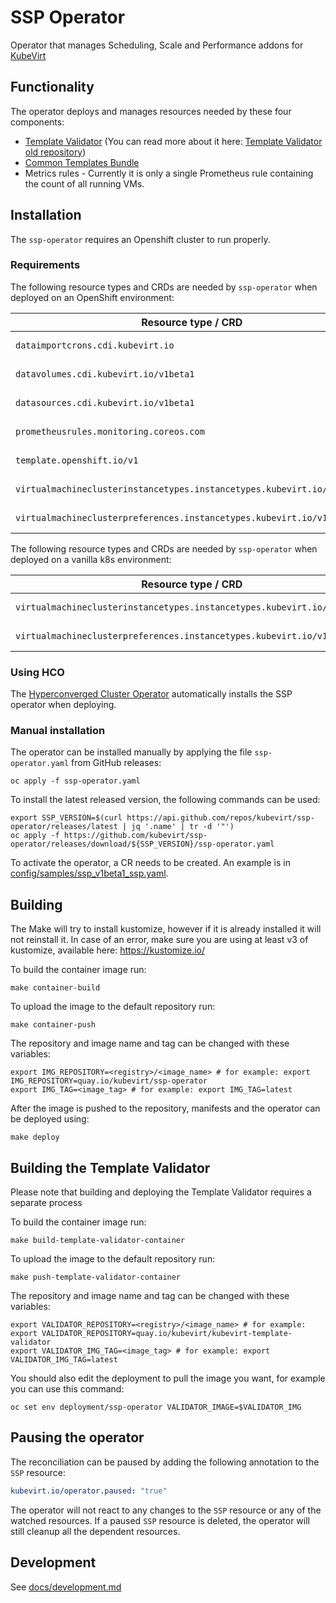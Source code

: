 # SSP Operator
Operator that manages Scheduling, Scale and Performance addons for [KubeVirt](https://kubevirt.io)

## Functionality

The operator deploys and manages resources needed by these four components:

- [Template Validator](https://github.com/kubevirt/ssp-operator/tree/master/internal/template-validator) (You can read more about it here: [Template Validator old repository](https://github.com/kubevirt/kubevirt-template-validator))
- [Common Templates Bundle](https://github.com/kubevirt/common-templates)
- Metrics rules - Currently it is only a single Prometheus rule containing the count of all running VMs.

## Installation

The `ssp-operator` requires an Openshift cluster to run properly.

### Requirements

The following resource types and CRDs are needed by `ssp-operator` when deployed on an OpenShift environment:

| Resource type / CRD                                                     | Needed by                                                                 |
| ------------------------------------------------------------------------| --------------------------------------------------------------------------|
| `dataimportcrons.cdi.kubevirt.io`                                       | `data-sources` operand (Kind `DataImportCron`)                            |
| `datavolumes.cdi.kubevirt.io/v1beta1`                                   | `data-sources` operand (Kind `DataVolume` and `DataVolumeSource`)         |
| `datasources.cdi.kubevirt.io/v1beta1`                                   | `data-sources` operand (Kind `DataSource`)                                |
| `prometheusrules.monitoring.coreos.com`                                 | `metrics` operand (Kind `PrometheusRule`)                                 |
| `template.openshift.io/v1`                                              | `common-templates` operand (Kind `Template`)                              |
| `virtualmachineclusterinstancetypes.instancetypes.kubevirt.io/v1alpha2` | `common-instancetypes` operand (Kind `VirtualMachineClusterInstancetype`) |
| `virtualmachineclusterpreferences.instancetypes.kubevirt.io/v1alpha2`   | `common-instancetypes` operand (Kind `VirtualMachineClusterPreference`)   |

The following resource types and CRDs are needed by `ssp-operator` when deployed on a vanilla k8s environment:

| Resource type / CRD                                                     | Needed by                                                                 |
| ------------------------------------------------------------------------| --------------------------------------------------------------------------|
| `virtualmachineclusterinstancetypes.instancetypes.kubevirt.io/v1alpha2` | `common-instancetypes` operand (Kind `VirtualMachineClusterInstancetype`) |
| `virtualmachineclusterpreferences.instancetypes.kubevirt.io/v1alpha2`   | `common-instancetypes` operand (Kind `VirtualMachineClusterPreference`)   |

### Using HCO

The [Hyperconverged Cluster Operator](https://github.com/kubevirt/hyperconverged-cluster-operator) automatically installs the SSP operator when deploying.

### Manual installation

The operator can be installed manually by applying the file `ssp-operator.yaml` from GitHub releases:
```shell
oc apply -f ssp-operator.yaml
```

To install the latest released version, the following commands can be used:
```shell
export SSP_VERSION=$(curl https://api.github.com/repos/kubevirt/ssp-operator/releases/latest | jq '.name' | tr -d '"')
oc apply -f https://github.com/kubevirt/ssp-operator/releases/download/${SSP_VERSION}/ssp-operator.yaml
```

To activate the operator, a CR needs to be created.
An example is in [config/samples/ssp_v1beta1_ssp.yaml](config/samples/ssp_v1beta1_ssp.yaml).

## Building

The Make will try to install kustomize, however if it is already installed it will not reinstall it.
In case of an error, make sure you are using at least v3 of kustomize, available here: https://kustomize.io/

To build the container image run:
```shell
make container-build
```

To upload the image to the default repository run:
```shell
make container-push
```

The repository and image name and tag can be changed
with these variables:
```shell
export IMG_REPOSITORY=<registry>/<image_name> # for example: export IMG_REPOSITORY=quay.io/kubevirt/ssp-operator
export IMG_TAG=<image_tag> # for example: export IMG_TAG=latest
```

After the image is pushed to the repository,
manifests and the operator can be deployed using:
```shell
make deploy
```
## Building the Template Validator
Please note that building and deploying the Template Validator requires a separate process

To build the container image run:
```shell
make build-template-validator-container
```

To upload the image to the default repository run:
```shell
make push-template-validator-container
```

The repository and image name and tag can be changed
with these variables:
```shell
export VALIDATOR_REPOSITORY=<registry>/<image_name> # for example: export VALIDATOR_REPOSITORY=quay.io/kubevirt/kubevirt-template-validator
export VALIDATOR_IMG_TAG=<image_tag> # for example: export VALIDATOR_IMG_TAG=latest
```

You should also edit the deployment to pull the image you want, for example you can use this command:
```shell
oc set env deployment/ssp-operator VALIDATOR_IMAGE=$VALIDATOR_IMG
```

## Pausing the operator

The reconciliation can be paused by adding the following
annotation to the `SSP` resource:
```yaml
kubevirt.io/operator.paused: "true"
```
The operator will not react to any changes to the `SSP` resource
or any of the watched resources. If a paused `SSP` resource is deleted,
the operator will still cleanup all the dependent resources.

## Development

See [docs/development.md](docs/development.md)
